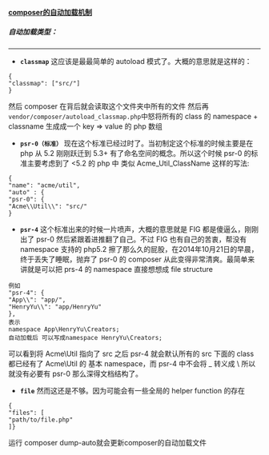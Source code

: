 #### [composer的自动加载机制](http://laravelacademy.org/post/7074.html)

##### 自动加载类型：

----

- **`classmap`**     这应该是最最简单的 autoload 模式了。大概的意思就是这样的：
```
{
"classmap": ["src/"]
}
```
然后 composer 在背后就会读取这个文件夹中所有的文件 然后再 `vendor/composer/autoload_classmap.php`中怒将所有的 class 的 namespace + classname 生成成一个 key => value 的 php 数组

- **`psr-0（标准）`**  现在这个标准已经过时了。当初制定这个标准的时候主要是在 php 从 5.2 刚刚跃迁到 5.3+ 有了命名空间的概念。所以这个时候 psr-0 的标准主要考虑到了 <5.2 的 php 中 类似 Acme_Util_ClassName 这样的写法:
```
{
"name": "acme/util",
"auto" : {
"psr-0": {
"Acme\\Util\\": "src/"
}
```

- **`psr-4`** 这个标准出来的时候一片喷声，大概的意思就是 FIG 都是傻逼么，刚刚出了 psr-0 然后紧跟着进推翻了自己。不过 FIG 也有自己的苦衷，帮没有 namespace 支持的 php5.2 擦了那么久的屁股，在2014年10月21日的早晨，终于丢失了睡眠，抛弃了 psr-0 的 composer 从此变得非常清爽。最简单来讲就是可以把 prs-4 的 namespace 直接想想成 file structure 
```
例如
"psr-4": {
"App\\": "app/",
"HenryYu\\": "app/HenryYu"
},
表示 
namespace App\HenryYu\Creators;
自动加载后 可以写成namespace HenryYu\Creators;
```
可以看到将 Acme\Util 指向了 src 之后 psr-4 就会默认所有的 src 下面的 class 都已经有了 Acme\Util 的 基本 namespace，而 psr-4 中不会将 _ 转义成 \ 所以就没有必要有 psr-0 那么深得文档结构了。

- **`file`** 然而这还是不够。因为可能会有一些全局的 helper function 的存在
```
{
"files": [
"path/to/file.php"
]}
```
运行 composer dump-auto就会更新composer的自动加载文件

